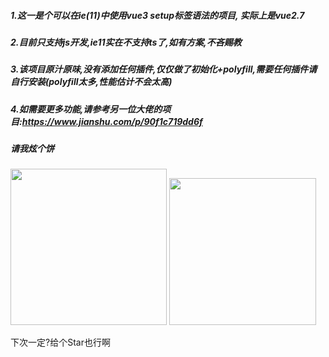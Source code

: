 ##### 1.这一是个可以在ie(11)中使用vue3 setup标签语法的项目, 实际上是vue2.7

##### 2.目前只支持js开发,ie11实在不支持ts了,如有方案,不吝赐教

##### 3.该项目原汁原味,没有添加任何插件,仅仅做了初始化+polyfill,需要任何插件请自行安装(polyfill太多,性能估计不会太高)

##### 4.如需要更多功能,请参考另一位大佬的项目:https://www.jianshu.com/p/90f1c719dd6f



##### 请我炫个饼
<p>
  <img src="https://ooo.0x0.ooo/2023/03/22/9tzCN.jpg" width=250/>
  <img src="https://ooo.0x0.ooo/2024/09/27/O4Ek2s.jpg" width=235/>
</p>
下次一定?给个Star也行啊

